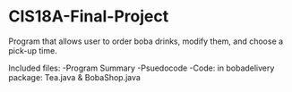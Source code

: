 # CIS18A-Final-Project

Program that allows user to order boba drinks, modify them, and choose a pick-up time.

Included files:
-Program Summary
-Psuedocode
-Code: in bobadelivery package: Tea.java & BobaShop.java

